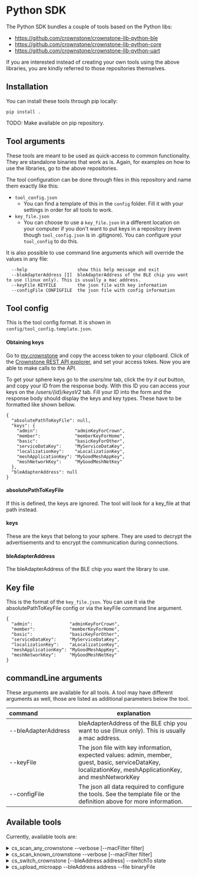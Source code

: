 # Python SDK

The Python SDK bundles a couple of tools based on the Python libs:

* https://github.com/crownstone/crownstone-lib-python-ble
* https://github.com/crownstone/crownstone-lib-python-core
* https://github.com/crownstone/crownstone-lib-python-uart

If you are interested instead of creating your own tools using the above libraries, you are kindly referred to those
repositories themselves.

## Installation

You can install these tools through pip locally:

```
pip install .
```

TODO: Make available on pip repository.

## Tool arguments

These tools are meant to be used as quick-access to common functionality. They are standalone binaries that work as is.
Again, for examples on how to use the libraries, go to the above repositories.

The tool configuration can be done through files in this repository and name them exactly like this:
- `tool_config.json`
    - You can find a template of this in the `config` folder. Fill it with your settings in order for all tools to work.
- `key_file.json`
    - You can choose to use a `key_file.json` in a different location on your computer if you don't want to put keys in a repository (even though `tool_config.json` is in .gitignore). You can configure your `tool_config` to do this.

It is also possible to use command line arguments which will override the values in any file:

```
  --help                   show this help message and exit
  --bleAdapterAddress [I]  bleAdapterAddress of the BLE chip you want to use (linux only). This is usually a mac address.
  --keyFile KEYFILE        the json file with key information
  --configFile CONFIGFILE  the json file with config information
```

## Tool config

This is the tool config format. It is shown in `config/tool_config.template.json`.

#### Obtaining keys

Go to [my.crownstone](my.crownstone.rocks) and copy the access token to your clipboard.
Click of the [Crownstone REST API explorer](https://my.crownstone.rocks/explorer/), and set your access tokes.
Now you are able to make calls to the API.

To get your sphere keys go to the *users/me* tab, click the *try it out* button, and copy your ID from the response body.
With this ID you can access your keys on the */users/{id}/keysV2* tab. Fill your ID into the form and the response body should display the keys and key types. These have to be formatted like shown bellow.
```
{
  "absolutePathToKeyFile": null,
  "keys": {
    "admin":              "adminKeyForCrown",
    "member":             "memberKeyForHome",
    "basic":              "basicKeyForOther",
    "serviceDataKey":     "MyServiceDataKey",
    "localizationKey":    "aLocalizationKey",
    "meshApplicationKey": "MyGoodMeshAppKey",
    "meshNetworkKey":     "MyGoodMeshNetKey"
  },
  "bleAdapterAddress": null
}
```

#### absolutePathToKeyFile
If this is defined, the keys are ignored. The tool will look for a key_file at that path instead.

#### keys
These are the keys that belong to your sphere. They are used to decrypt the advertisements and to encrypt the communication during connections.

#### bleAdapterAddress
The bleAdapterAddress of the BLE chip you want the library to use.


## Key file
This is the format of the `key_file.json`. You can use it via the absolutePathToKeyFile config or via the keyFile command line argument.

```
{
  "admin":              "adminKeyForCrown",
  "member":             "memberKeyForHome",
  "basic":              "basicKeyForOther",
  "serviceDataKey":     "MyServiceDataKey",
  "localizationKey":    "aLocalizationKey",
  "meshApplicationKey": "MyGoodMeshAppKey",
  "meshNetworkKey":     "MyGoodMeshNetKey"
}
```

## commandLine arguments
These arguments are available for all tools. A tool may have different arguments as well, those are listed as additional parameters below the tool.

| command&nbsp;&nbsp;&nbsp;&nbsp;&nbsp;&nbsp;&nbsp;&nbsp;&nbsp;&nbsp;&nbsp;&nbsp;&nbsp;&nbsp;&nbsp;&nbsp;&nbsp;&nbsp;&nbsp;&nbsp;&nbsp;&nbsp; | explanation |
|--------- | --- |
| --bleAdapterAddress    | bleAdapterAddress of the BLE chip you want to use (linux only). This is usually a mac address. |
| --keyFile     | The json file with key information, expected values: admin, member, guest, basic, serviceDataKey, localizationKey, meshApplicationKey, and meshNetworkKey |
| --configFile  | The json all data required to configure the tools. See the template file or the definition above for more information. |

## Available tools

Currently, available tools are:

<details>
<summary> cs_scan_any_crownstone --verbose [--macFilter filter]</summary>

> This will scan for any available BLE (Bluetooth Low Energy) device.
> 
> - Parameters
>   - **verbose**: Optionally show full advertisement, not just a single line summary.
>   - **macFilter**(string): Optionally only filter for specific MAC address (e.g. `AA:BB:CC:DD:EE:FF`).
>
</details>

<details>
<summary> cs_scan_known_crownstone --verbose [--macFilter filter]</summary>

> This will scan for any Crownstone in your sphere. This requires the keys you set to match those on the Crownstones.
> 
> - Parameters
>   - **verbose**: Optionally show full advertisement, not just a single line summary.
>   - **macFilter**(string): Optionally only filter for specific MAC address (e.g. `AA:BB:CC:DD:EE:FF`).
>
</details>

<details>
<summary> cs_switch_crownstone [--bleAddress address] --switchTo state</summary>

> This will switch a Crownstone in your sphere. This requires the keys you set to match those on the Crownstones.
> 
> - Parameters
>   - **bleAddress**(string): Optionally. The MAC address of the Crownstone that you want to switch (e.g. `AA:BB:CC:DD:EE:FF`). Required if you do not switch via broadcast.
>   - **switchTo**(integer): Set the switch state. Between 0 and 100 is dimming (0 is off, 100 is fully on). Set to 255 to switch to what the "behaviour rules" on the Crownstones want it to be.
>
</details>

<details>
<summary> cs_upload_microapp --bleAddress address --file binaryFile</summary>

> This will switch a Crownstone in your sphere. This requires the keys you set to match those on the Crownstones.
> 
> - Parameters
>   - **bleAddress**(string): Required MAC address of the Crownstone that you want to upload microapp to (e.g. `AA:BB:CC:DD:EE:FF`).
>   - **file**(string): Required binary file (`.bin`) of the microapp to be uploaded.
>
</details>


